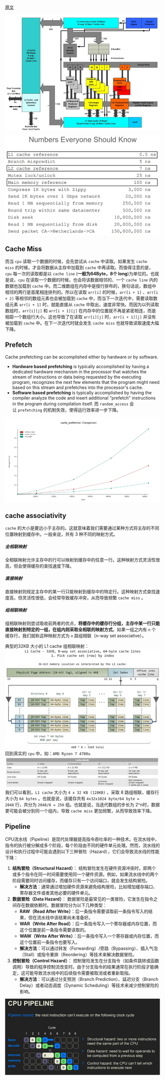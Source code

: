 [原文](https://mp.weixin.qq.com/s?__biz=MjM5ODYwMjI2MA==&mid=2649783116&idx=1&sn=c9ac909295a595759431ed5f93093ba9&chksm=becce83789bb6121102d2a621a425c7aac933f3221f1cf31b7c86f02c24e8c4d714a73d99fa2#rd)

![](../attachments/20240801171702.jpg)

![](attachments/20240802165658.jpg)

## Cache Miss

而当 `cpu` 读取一个数据的时候，会先尝试从 `cache` 中读取。如果发生 `cache miss` 的时候，才会将数据从主存中加载到 `cache` 中再读取。而值得注意的是，`cpu` 每一次的读取都是以 `cache line` (**一般为64Byte，8个 long**)为单位的。也就是说，`cpu` 在读取一个数据的时候，也会将该数据相邻的、一个 `cache line` 内的数据也加载到 `cache` 中。而二维数组在内存中是按行排布的，换句话说，数组中相邻的两行是首尾相连排列的。所以在读取 `arr[i]` 的时候，`arr[i + 1]` 、`arr[i + 2]` 等相邻的数组元素也会被加载到 `cache` 中，而当下一次迭代中，需要读取数组元素 `arr[i + 1]` 时，就能直接从 `cache` 中取出，速度非常快。而因为以列读取数组时，`arr[i][j]` 和 `arr[i + 1][j]` 在内存中的位置就不再是紧密相连，而是相距一个数组行大小。这也导致了在读取 `arr[i][j]` 时，`arr[i + 1][j]` 并没有被加载到 `cache` 中。在下一次迭代时就会发生 `cache miss` 也就导致读取速度大幅下降。

## Prefetch
Cache prefetching can be accomplished either by hardware or by software.

- **Hardware based prefetching** is typically accomplished by having a dedicated hardware mechanism in the processor that watches the stream of instructions or data being requested by the executing program, recognizes the next few elements that the program might need based on this stream and prefetches into the processor's cache.
- **Software based prefetching** is typically accomplished by having the compiler analyze the code and insert additional "prefetch" instructions in the program during compilation itself.
而 `random_access` 会让 `prefetching` 的机制失效，使得运行效率进一步下降。

![](attachments/Pasted%20image%2020240805104611.png)

## cache associativity

`cache` 的大小是要远小于主存的。这就意味着我们需要通过某种方式将主存的不同位置映射到缓存中。一般来说，共有 3 种不同的映射方式。

##### 全相联映射

全相联映射允许主存中的行可以映射到缓存中的任意一行。这种映射方式灵活性很高，但会使得缓存的查找速度下降。

##### 直接映射

直接映射则规定主存中的某一行只能映射到缓存中的特定行。这种映射方式查找速度高，但灵活性很低，会经常导致缓存冲突，从而导致频繁 `cache miss` 。

##### 组相联映射

组相联映射则尝试吸收前两者的优点，**将缓存中的缓存行分组，主存中某一行只能直接映射到特定的一组，在组内则采取全相联的映射方式**。如果一组之内有 `n` 个缓存行，我们就称这种映射方式为 `n` 路组相联（n-way set associative）。

典型的32KB 大小的 L1 cache 组相联映射：
![](attachments/20240805104900.jpg)
回到真实的 `cpu` 中，如：`AMD Ryzen 7 4700u`
![](attachments/20240805105044.jpg)
我们可以看到，`L1 cache` 大小为 `4 x 32 KB (128KB)` ，采取 8 路组相联，缓存行大小为 `64 bytes` 。也就是说，该缓存共有 `4x32x1024 byte/64 byte = 2048` 行，共分为 `2048/8 = 256` 组。也就是说，当迭代数组的步长为 2^n时，数据更可能会被分到同一个组内，导致 `cache miss` 更加频繁，从而导致效率下降。

## Pipeline
CPU流水线（Pipeline）是现代处理器提高指令吞吐率的一种技术。在流水线中，指令的执行被分解成多个阶段，每个阶段由不同的硬件单元处理。然而，流水线的设计和执行过程中可能会遇到以下三种冒险（Hazard），它们会导致流水线的性能下降：

1. **结构冒险（Structural Hazard）**： 结构冒险发生在硬件资源冲突时，即两个或多个指令在同一时间需要使用同一个硬件资源。例如，如果流水线中的两个阶段需要同时访问缓存，而缓存只有一个访问端口，就会发生结构冒险。
    - **解决方法**：通常通过增加硬件资源来避免结构冒险，比如增加缓存端口、寄存器文件或者其他必要的硬件单元。
2. **数据冒险（Data Hazard）**： 数据冒险是最常见的一类冒险，它发生在指令之间存在数据依赖时。数据冒险分为以下几种类型：
	- **RAW（Read After Write）**：后一条指令需要读取前一条指令写入的结果，但在流水线中该结果尚未准备好。
    - **WAR（Write After Read）**：后一条指令写入一个寄存器或内存位置，而这个位置是前一条指令需要读取的。
    - **WAW（Write After Write）**：后一条指令写入一个寄存器或内存位置，而这个位置前一条指令也要写入。
    - **解决方法**：可以通过转发（Forwarding）/旁路（Bypassing）、插入气泡（Stall）或指令重排（Reordering）等技术来解决数据冒险。
4. **控制冒险（Control Hazard）**： 控制冒险发生在分支指令（如条件跳转或函数调用）导致的程序控制流改变时。由于分支指令的结果通常在执行阶段才能确定，这可能导致流水线中的后续指令需要被取消或者重新取指。
    - **解决方法**：可以通过分支预测（Branch Prediction）、延迟分支（Branch Delay）或者动态调度（Dynamic Scheduling）等技术来减少控制冒险的影响。

![](attachments/20240805105237.jpg)